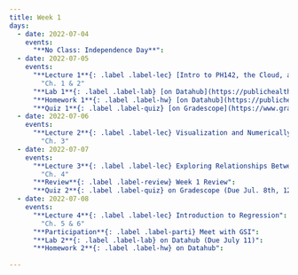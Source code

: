 ```yaml
---
title: Week 1
days:
  - date: 2022-07-04
    events:
      "**No Class: Independence Day**":
  - date: 2022-07-05
    events:
      "**Lecture 1**{: .label .label-lec} [Intro to PH142, the Cloud, and PPDAC; Beginning to work with data](https://ph142-ucb.github.io/su22/src/l01-intro.pdf)":
        "Ch. 1 & 2"
      "**Lab 1**{: .label .label-lab} [on Datahub](https://publichealth.datahub.berkeley.edu/hub/user-redirect/git-pull?repo=https%3A%2F%2Fgithub.com%2Fph142-ucb%2Fph142-su22&urlpath=rstudio%2F&branch=main) (Due July 7)":
      "**Homework 1**{: .label .label-hw} [on Datahub](https://publichealth.datahub.berkeley.edu/hub/user-redirect/git-pull?repo=https%3A%2F%2Fgithub.com%2Fph142-ucb%2Fph142-su22&urlpath=rstudio%2F&branch=main)":
      "**Quiz 1**{: .label .label-quiz} [on Gradescope](https://www.gradescope.com/courses/400123/assignments/2121268) (Due Jul. 6th, 12:00 PM PST)":
  - date: 2022-07-06
    events:
      "**Lecture 2**{: .label .label-lec} Visualization and Numerically Summarizing Spread and Central Tendency": 
        "Ch. 3"
  - date: 2022-07-07
    events:
      "**Lecture 3**{: .label .label-lec} Exploring Relationships Between Two Variables":
        "Ch. 4"
      "**Review**{: .label .label-review} Week 1 Review":
      "**Quiz 2**{: .label .label-quiz} on Gradescope (Due Jul. 8th, 12:00 PM PST)":
  - date: 2022-07-08
    events:
      "**Lecture 4**{: .label .label-lec} Introduction to Regression":
        "Ch. 5 & 6"
      "**Participation**{: .label .label-parti} Meet with GSI":
      "**Lab 2**{: .label .label-lab} on Datahub (Due July 11)":
      "**Homework 2**{: .label .label-hw} on Datahub":
 
---
```

